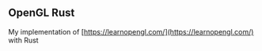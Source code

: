 ## OpenGL Rust

My implementation of [https://learnopengl.com/](https://learnopengl.com/) with Rust
